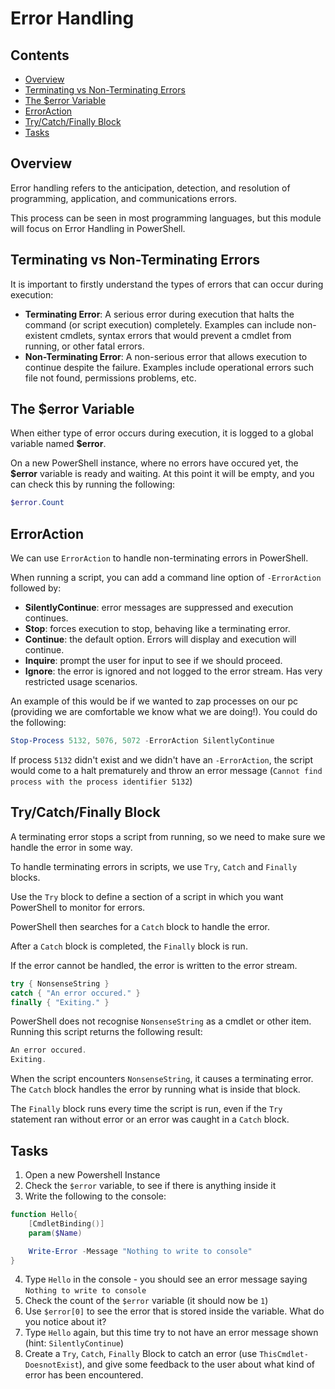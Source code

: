 # Error Handling



<!--TOC_START-->
## Contents
- [Overview](#overview)
- [Terminating vs Non-Terminating Errors](#terminating-vs-nonterminating-errors)
- [The $error Variable](#the-error-variable)
- [ErrorAction](#erroraction)
- [Try/Catch/Finally Block](#trycatchfinally-block)
- [Tasks](#tasks)

<!--TOC_END-->
## Overview

Error handling refers to the anticipation, detection, and resolution of programming, application, and communications errors.

This process can be seen in most programming languages, but this module will focus on Error Handling in PowerShell.

## Terminating vs Non-Terminating Errors

It is important to firstly understand the types of errors that can occur during execution:

* **Terminating Error**: A serious error during execution that halts the command (or script execution) completely. Examples can include non-existent cmdlets, syntax errors that would prevent a cmdlet from running, or other fatal errors.
* **Non-Terminating Error**: A non-serious error that allows execution to continue despite the failure. Examples include operational errors such file not found, permissions problems, etc.

## The $error Variable

When either type of error occurs during execution, it is logged to a global variable named **$error**.

On a new PowerShell instance, where no errors have occured yet, the **$error** variable is ready and waiting. At this point it will be empty, and you can check this by running the following:

```powershell
$error.Count
```

## ErrorAction

We can use `ErrorAction` to handle non-terminating errors in PowerShell.

When running a script, you can add a command line option of `-ErrorAction` followed by:

* **SilentlyContinue**: error messages are suppressed and execution continues.
* **Stop**: forces execution to stop, behaving like a terminating error.
* **Continue**: the default option. Errors will display and execution will continue.
* **Inquire**: prompt the user for input to see if we should proceed.
* **Ignore**: the error is ignored and not logged to the error stream. Has very restricted usage scenarios.

An example of this would be if we wanted to zap processes on our pc (providing we are comfortable we know what we are doing!). You could do the following:

```powershell
Stop-Process 5132, 5076, 5072 -ErrorAction SilentlyContinue
```

If process `5132` didn't exist and we didn't have an `-ErrorAction`, the script would come to a halt prematurely and throw an error message (`Cannot find process with the process identifier 5132`)

## Try/Catch/Finally Block

A terminating error stops a script from running, so we need to make sure we handle the error in some way.

To handle terminating errors in scripts, we use `Try`, `Catch` and `Finally` blocks.

Use the `Try` block to define a section of a script in which you want PowerShell to monitor for errors.

PowerShell then searches for a `Catch` block to handle the error.

After a `Catch` block is completed, the `Finally` block is run.

If the error cannot be handled, the error is written to the error stream.

```powershell
try { NonsenseString }
catch { "An error occured." }
finally { "Exiting." }
```

PowerShell does not recognise `NonsenseString` as a cmdlet or other item. Running this script returns the following result:

```powershell
An error occured.
Exiting.
```

When the script encounters `NonsenseString`, it causes a terminating error. The `Catch` block handles the error by running what is inside that block.

The `Finally` block runs every time the script is run, even if the `Try` statement ran without error or an error was caught in a `Catch` block.

## Tasks

1. Open a new Powershell Instance
2. Check the `$error` variable, to see if there is anything inside it
3. Write the following to the console:

```powershell
function Hello{
    [CmdletBinding()]
    param($Name)

    Write-Error -Message "Nothing to write to console"
}
```

4. Type `Hello` in the console - you should see an error message saying `Nothing to write to console`
5. Check the count of the `$error` variable (it should now be `1`)
6. Use `$error[0]` to see the error that is stored inside the variable. What do you notice about it?
7. Type `Hello` again, but this time try to not have an error message shown (hint: `SilentlyContinue`)
8. Create a `Try`, `Catch`, `Finally` Block to catch an error (use `ThisCmdlet-DoesnotExist`), and give some feedback to the user about what kind of error has been encountered.
